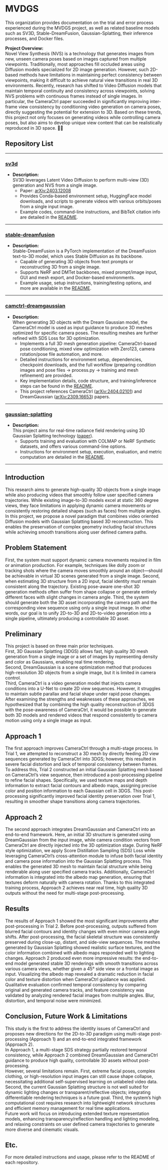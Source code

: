 # MVDGS

This organization provides documentation on the trial and error process experienced during the MVDGS project, as well as related baseline models such as SV3D, Stable-DreamFusion, Gaussian-Splatting, their inference processes, and Docker files.

**Project Overview:**  
Novel View Synthesis (NVS) is a technology that generates images from new, unseen camera poses based on images captured from multiple viewpoints. Traditionally, most approaches fill occluded areas using Diffusion models specialized for 2D image generation. However, such 2D-based methods have limitations in maintaining perfect consistency between viewpoints, making it difficult to achieve natural view transitions in real 3D environments. Recently, research has shifted to Video Diffusion models that maintain temporal continuity and consistency across viewpoints, solving NVS problems with continuous frames instead of single images. In particular, the CameraCtrl paper succeeded in significantly improving inter-frame view consistency by conditioning video generation on camera poses, directly suggesting the potential for extension to 3D. Based on these trends, this project not only focuses on generating videos while controlling camera poses, but also aims to develop unique view content that can be realistically reproduced in 3D space. 🤖✨


## Repository List

---

### [sv3d](https://github.com/MVDGS/sv3d)
- **Description:**  
  SV3D leverages Latent Video Diffusion to perform multi-view (3D) generation and NVS from a single image.  
  - Paper: [arXiv:2403.12008](https://arxiv.org/abs/2403.12008)
  - Provides Conda-based environment setup, HuggingFace model downloads, and scripts to generate videos with various orbits/poses from a single input image.
  - Example codes, command-line instructions, and BibTeX citation info are detailed in the [README](https://github.com/MVDGS/sv3d/blob/main/README.md).

---

### [stable-dreamfusion](https://github.com/MVDGS/stable-dreamfusion)
- **Description:**  
  Stable-DreamFusion is a PyTorch implementation of the DreamFusion text-to-3D model, which uses Stable Diffusion as its backbone.  
  - Capable of generating 3D objects from text prompts or reconstructing 3D from a single image.
  - Supports NeRF and DMTet backbones, mixed prompt/image input, GUI and mesh export, and Docker-based environments.
  - Example usage, setup instructions, training/testing options, and more are available in the [README](https://github.com/MVDGS/stable-dreamfusion/blob/main/README.md).

---

### [camctrl-dreamgaussian](https://github.com/MVDGS/camctrl-dreamgaussian)
- **Description:**  
  When generating 3D objects with the Dream Gaussian model, the CameraCtrl model is used as input guidance to produce 3D meshes optimized for specific camera poses. The resulting meshes are further refined with SDS Loss for 3D optimization.
  - Implements a full 3D mesh generation pipeline: CameraCtrl-based pose conditioning, mixed view optimization with Zero123, camera rotation/pose file automation, and more.
  - Detailed instructions for environment setup, dependencies, checkpoint downloads, and the full workflow (preparing condition images and pose files → process.py → training and mesh refinement) are provided.
  - Key implementation details, code structure, and training/inference steps can be found in the [README](https://github.com/MVDGS/camctrl-dreamgaussian/blob/main/README.md).
  - This project references CameraCtrl ([arXiv:2404.02101](https://arxiv.org/abs/2404.02101)) and DreamGaussian ([arXiv:2309.16653](https://arxiv.org/abs/2309.16653)) papers.

---

### [gaussian-splatting](https://github.com/MVDGS/gaussian-splatting)
- **Description:**  
  This project aims for real-time radiance field rendering using 3D Gaussian Splatting technology ([paper](https://repo-sam.inria.fr/fungraph/3d-gaussian-splatting/3d_gaussian_splatting_high.pdf)).
  - Supports training and evaluation with COLMAP or NeRF Synthetic datasets, and offers various command-line options.
  - Instructions for environment setup, execution, evaluation, and metric computation are detailed in the [README](https://github.com/MVDGS/gaussian-splatting/blob/main/README.md).

---

## Introduction

This research aims to generate high-quality 3D objects from a single image while also producing videos that smoothly follow user specified camera trajectories. While existing image-to-3D models excel at static 360 degree views, they face limitations in applying dynamic camera movements or consistently restoring detailed shapes (such as faces) from multiple angles. In this project, we propose a novel paradigm that combines video oriented Diffusion models with Gaussian Splatting based 3D reconstruction. This enables the preservation of complex geometry including facial structures while achieving smooth transitions along user defined camera paths.

## Problem Statement

First, the system must support dynamic camera movements required in film or animation production. For example, techniques like dolly zoom or tracking shots where the camera moves smoothly around an object—should be achievable in virtual 3D scenes generated from a single image. Second, when estimating 3D structure from a 2D input, facial identity must remain consistent along the trajectory. Existing pose-aware one-shot 3D generation methods often suffer from shape collapse or generate entirely different faces with slight changes in camera angle. Third, the system should generate both the 3D asset incorporating the camera path and the corresponding view sequence using only a single input image. In other words, our goal is to unify 2D-to-3D and 2D-to-video generation into a single pipeline, ultimately producing a controllable 3D asset.

## Preliminary

This project is based on three main prior techniques.  
First, 3D Gaussian Splatting (3DGS) allows fast, high quality 3D mesh generation from a single image or a set of images by representing density and color as Gaussians, enabling real time rendering.  
Second, DreamGaussian is a scene optimization method that produces high-resolution 3D objects from a single image, but it is limited in camera control.  
Third, CameraCtrl is a video generation model that injects camera conditions into a U-Net to create 2D view sequences. However, it struggles to maintain subtle parallax and facial shape under rapid pose changes.  
After examining the strengths and weaknesses of these approaches, we hypothesized that by combining the high quality reconstruction of 3DGS with the pose-awareness of CameraCtrl, it would be possible to generate both 3D models and rendered videos that respond consistently to camera motion using only a single image as input.

## Approach 1

The first approach improves CameraCtrl through a multi-stage process. In Trial 1, we attempted to reconstruct a 3D mesh by directly feeding 2D view sequences generated by CameraCtrl into 3DGS; however, this resulted in severe facial distortion and lack of temporal consistency between frames. To address this, Trial 2 constructed an initial Gaussian Splatting mesh based on CameraCtrl’s view sequence, then introduced a post-processing pipeline to refine facial shapes. Specifically, we used texture maps and depth information to extract facial contours and albedo maps, assigning precise color and position information to each Gaussian cell in 3DGS. This post-processing significantly improved facial identity preservation over Trial 1, resulting in smoother shape transitions along camera trajectories.

## Approach 2

The second approach integrates DreamGaussian and CameraCtrl into an end-to-end framework. Here, an initial 3D structure is generated using DreamGaussian from the input image, while camera condition vectors from CameraCtrl are directly injected into the 3D optimization stage. During NeRF style optimization, we apply Score Distillation Sampling (SDS) Loss while leveraging CameraCtrl’s cross-attention module to infuse both facial identity and camera pose information into the Gaussian Splatting process. This enables the generated 3D mesh to maintain facial structure while being renderable along user specified camera tracks. Additionally, CameraCtrl information is integrated into the albedo map generation, ensuring that textures deform naturally with camera rotation. Thanks to this integrated training process, Approach 2 achieves near real time, high quality 3D outputs without the need for multi-stage post-processing.

## Results

The results of Approach 1 showed the most significant improvements after post-processing in Trial 2. Before post-processing, outputs suffered from blurred facial contours and identity changes with even minor camera angle shifts. After post-processing, the facial skeletal structure was consistently preserved during close-up, distant, and side-view sequences. The meshes generated by Gaussian Splatting showed realistic surface textures, and the color information combined with albedo maps responded well to lighting changes. Approach 2 produced even more impressive results: the end-to-end model generated stable 3D renderings with smooth transitions across various camera views, whether given a 45° side view or a frontal image as input. Visualizing the albedo map revealed a dramatic reduction in facial color and texture distortion when CameraCtrl guidance was applied. Qualitative evaluation confirmed temporal consistency by comparing original and generated camera tracks, and feature consistency was validated by analyzing rendered facial images from multiple angles. Blur, distortion, and temporal noise were minimized.

## Conclusion, Future Work & Limitations

This study is the first to address the identity issues of CameraCtrl and proposes new directions for the 2D-to-3D paradigm using multi-stage post-processing (Approach 1) and an end-to-end integrated framework (Approach 2).  
In Approach 1, a multi-stage SDS strategy partially restored temporal consistency, while Approach 2 combined DreamGaussian and CameraCtrl guidance to produce high quality, controllable 3D assets without post-processing.  
However, several limitations remain. First, extreme facial poses, complex clothing, or high-resolution input images can still cause shape collapse, necessitating additional self-supervised learning on unlabeled video data. Second, the current Gaussian Splatting structure is not well suited for dynamic lighting changes or transparent/reflective objects; integrating differentiable rendering techniques is a future goal. Third, the system’s high computational cost requires research into lightweight network structures and efficient memory management for real time applications.  
Future work will focus on introducing extended texture representation models, enhancing transparency/reflection handling and lighting modeling, and relaxing constraints on user defined camera trajectories to generate more diverse and cinematic visuals.


## Etc.

For more detailed instructions and usage, please refer to the README of each repository.

